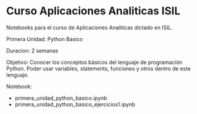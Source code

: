 # Curso Aplicaciones Analiticas ISIL

Notebooks para el curso de Aplicaciones Analiticas dictado en ISIL.

Primera Unidad: Python Basico  

Duracion: 2 semanas  

Objetivo: Conocer los conceptos básicos del lenguaje de programación Python. Poder usar variables, statements, funciones y otros dentro de este lenguaje.  

Notebook:
- primera_unidad_python_basico.ipynb
- primera_unidad_python_basico_ejercicios1.ipynb
